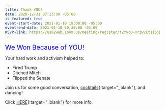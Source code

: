 ```yaml
---
title: Thank YOU!
date: 2020-12-31 07:33:00 -05:00
is featured: true
event-start-date: 2021-01-10 19:00:00 -05:00
event-end-date: 2021-01-10 20:30:00 -05:00
RSVP-link: https://us02web.zoom.us/meeting/register/tZYvcO-vrzwvEt1I5jp_x8k5kc1dy8R32RF6
---
```


<span style="color:blue; font-size:1.5em;">We Won Because of YOU!</span>

Your hard work and activism helped to:

* Fired Trump
* Ditched Mitch 
* Flipped the Senate

Join us for some good conversation, [cocktails](https://docs.google.com/document/d/19L4Ihqc7QdNcx5OIZWCCWVBGKe59qIJ_8RyjkYXDcC0/edit){:target="_blank"}, and dancing!  

Click [HERE](https://drive.google.com/file/d/1FBGw0t_S2rs4IEfN-7ZKAEyuo8h3nF17/view?usp=sharing){:target="_blank"} for more info.